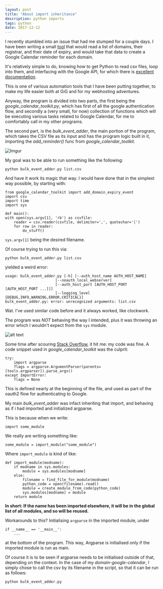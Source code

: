 ```yaml
---
layout: post
title: "About import inheritance"
description: python imports
tags: python
date: 2017-12-12
---
```



I recently stumbled into an issue that had me stumped for a couple days.
I have been writing a small [tool](https://github.com/micuffaro/domain-google-calendar) that would read a list of domains, their registrar, and their date of expiry,
and would take that data to create a Google Calendar reminder for each domain.

It's relatively simple to do, knowing how to get Python to read csv files, loop into them, and interfacing with the Google API, for which there is [excellent documentation](https://developers.google.com/api-client-library/python/start/get_started).

This is one of various automation tools that I have been putting together, to make my life easier both at GiG and for my webhosting adventures.

Anyway, the program is divided into two parts, the first being the *google\_calendar\_toolkit.py*, which has first of all the google authentication flow, and secondly a (very small, for now) collection of functions which will be executing various tasks related to Google Calendar, for me to comfortably call in my other programs.

The second part, is the *bulk\_event\_adder*, the main portion of the program, which takes the CSV file as its input and has the program logic built in it, importing the *add\_reminder()* func from *google\_calendar\_toolkit*.

![Imgur](https://i.imgur.com/2S4xrsW.png)

My goal was to be able to run something like the following:
```
python bulk_event_adder.py list.csv
```

And have it work its magic that way.
I would have done that in the simplest way possible, by starting with:
```
from google_calendar_toolkit import add_domain_expiry_event
import csv
import time
import sys

def main():
with open(sys.argv[1], 'rb') as csvfile:
    reader = csv.reader(csvfile, delimiter=',', quotechar='|')
    for row in reader:
        do_stuff()
```

`sys.argv[1]` being the desired filename.

Of course trying to run this via:
```
python bulk_event_adder.py list.csv
```

yielded a weird error:
```
usage: bulk_event_adder.py [-h] [--auth_host_name AUTH_HOST_NAME]
                       [--noauth_local_webserver]
                       [--auth_host_port [AUTH_HOST_PORT [AUTH_HOST_PORT ...]]]
                       [--logging_level {DEBUG,INFO,WARNING,ERROR,CRITICAL}]
bulk_event_adder.py: error: unrecognized arguments: list.csv
```

Wat.
I've used similar code before and it always worked, like clockwork.

The program was _NOT_ behaving the way I intended, plus it was throwing an error which I wouldn't expect from the `sys` module.

![alt text](https://i.imgur.com/GoI5PWr.jpg)

Some time after scouring [Stack Overflow](https://stackoverflow.com/), it hit me: my code was fine. A code snippet used in *google\_calendar\_toolkit* was the culprit:

```
try:
    import argparse
    flags = argparse.ArgumentParser(parents=[tools.argparser]).parse_args()
except ImportError:
    flags = None
```

This is defined nearly at the beginning of the file, and used as part of the oauth2 flow for authenticating to Google.

My main *bulk\_event\_adder* was infact inheriting that import, and behaving as if i had imported and initialized argparse.

This is because when we write:
```
import some_module
```

We really are writing something like:
```
some_module = import_module("some_module")
```

Where `import_module` is kind of like:
```
def import_module(modname):
    if modname in sys.modules:
        module = sys.modules[modname]
    else:
        filename = find_file_for_module(modname)
        python_code = open(filename).read()
        module = create_module_from_code(python_code)
        sys.modules[modname] = module
    return module
```

**In short: If the name has been imported elsewhere, it will be in the global list of all modules, and so will be reused.**

Workarounds to this?
Initialising `argparse` in the imported module, under
```
if __name__ == '__main__':
    ...
```
at the bottom of the program.
This way, Argparse is initialised only if the imported module is run as main.

Of course it is to be seen if argparse needs to be initialised outside of that, depending on the context.
In the case of my *domain-google-calendar*, I simply chose to call the csv by its filename in the script, so that it can be run as follows:
```
python bulk_event_adder.py
```

